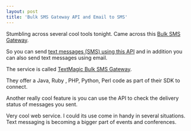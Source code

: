 ```yaml
---
layout: post
title: 'Bulk SMS Gateway API and Email to SMS'
---
```

Stumbling across several cool tools tonight. Came across this <a href="http://api.textmagic.com/">Bulk SMS Gateway</a>.<p></p>
So you can send <a href="text messages (SMS) using this API">text messages (SMS) using this API</a> and in addition you can also send text messages using email.<p></p>
The service is called <a href="text messages (SMS) using this API">TextMagic Bulk SMS Gateway</a>.<p></p>
They offer a Java, Ruby , PHP, Python, Perl code as part of their SDK to connect.<p></p>
Another really cool feature is you can use the API to check the delivery status of messages you sent.<p></p>
Very cool web service. I could its use come in handy in several situations. Text messaging is becoming a bigger part of events and conferences.
